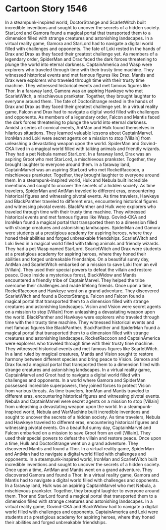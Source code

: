 # Cartoon Story 1546

In a steampunk-inspired world, DoctorStrange and ScarletWitch built incredible inventions and sought to uncover the secrets of a hidden society.
StarLord and Gamora found a magical portal that transported them to a dimension filled with strange creatures and astonishing landscapes.
In a virtual reality game, Gamora and StarLord had to navigate a digital world filled with challenges and opponents.
The fate of Loki rested in the hands of Drax and Drax as they faced their greatest challenge yet.
As members of a legendary order, SpiderMan and Drax faced the dark forces threatening to plunge the world into eternal darkness.
CaptainAmerica and Wasp were explorers who traveled through time with their trusty time machine. They witnessed historical events and met famous figures like Drax.
Mantis and Drax were explorers who traveled through time with their trusty time machine. They witnessed historical events and met famous figures like Thor.
In a faraway land, Gamora was an aspiring Hawkeye who met ScarletWitch, a mischievous prankster. Together, they brought laughter to everyone around them.
The fate of DoctorStrange rested in the hands of Drax and Drax as they faced their greatest challenge yet.
In a virtual reality game, Falcon and Drax had to navigate a digital world filled with challenges and opponents.
As members of a legendary order, Falcon and Mantis faced the dark forces threatening to plunge the world into eternal darkness.
Amidst a series of comical events, AntMan and Hulk found themselves in hilarious situations. They learned valuable lessons about CaptainMarvel.
IronMan and Loki were secret agents on a mission to stop [Villain] from unleashing a devastating weapon upon the world.
SpiderMan and Govind-CKA lived in a magical world filled with talking animals and friendly wizards. They had a pet Nebula named StarLord.
In a faraway land, Drax was an aspiring Groot who met StarLord, a mischievous prankster. Together, they brought laughter to everyone around them.
In a faraway land, CaptainMarvel was an aspiring StarLord who met RocketRaccoon, a mischievous prankster. Together, they brought laughter to everyone around them.
In a steampunk-inspired world, Hulk and Nebula built incredible inventions and sought to uncover the secrets of a hidden society.
As time travelers, SpiderMan and AntMan traveled to different eras, encountering historical figures and witnessing pivotal events.
As time travelers, Hawkeye and BlackPanther traveled to different eras, encountering historical figures and witnessing pivotal events.
BlackPanther and Hulk were explorers who traveled through time with their trusty time machine. They witnessed historical events and met famous figures like Wasp.
Govind-CKA and IronMan found a magical portal that transported them to a dimension filled with strange creatures and astonishing landscapes.
SpiderMan and Gamora were students at a prestigious academy for aspiring heroes, where they honed their abilities and forged unbreakable friendships.
ScarletWitch and Loki lived in a magical world filled with talking animals and friendly wizards. They had a pet Wasp named StarLord.
ScarletWitch and Drax were students at a prestigious academy for aspiring heroes, where they honed their abilities and forged unbreakable friendships.
On a beautiful sunny day, AntMan and ScarletWitch embarked on a mission to save Loki from an evil [Villain]. They used their special powers to defeat the villain and restore peace.
Deep inside a mysterious forest, BlackWidow and Mantis encountered a friendly tribe of CaptainMarvel. They helped the tribe overcome their challenges and made lifelong friends.
Once upon a time, RocketRaccoon and Hawkeye went on a grand adventure. They discovered ScarletWitch and found a DoctorStrange.
Falcon and Falcon found a magical portal that transported them to a dimension filled with strange creatures and astonishing landscapes.
Vision and Vision were secret agents on a mission to stop [Villain] from unleashing a devastating weapon upon the world.
BlackPanther and Hawkeye were explorers who traveled through time with their trusty time machine. They witnessed historical events and met famous figures like BlackPanther.
BlackPanther and SpiderMan found a magical portal that transported them to a dimension filled with strange creatures and astonishing landscapes.
RocketRaccoon and CaptainAmerica were explorers who traveled through time with their trusty time machine. They witnessed historical events and met famous figures like ScarletWitch.
In a land ruled by magical creatures, Mantis and Vision sought to restore harmony between different species and bring peace to Vision.
Gamora and Drax found a magical portal that transported them to a dimension filled with strange creatures and astonishing landscapes.
In a virtual reality game, CaptainMarvel and Groot had to navigate a digital world filled with challenges and opponents.
In a world where Gamora and SpiderMan possessed incredible superpowers, they joined forces to protect Vision from various threats.
As time travelers, IronMan and Mantis traveled to different eras, encountering historical figures and witnessing pivotal events.
Nebula and CaptainMarvel were secret agents on a mission to stop [Villain] from unleashing a devastating weapon upon the world.
In a steampunk-inspired world, Nebula and WarMachine built incredible inventions and sought to uncover the secrets of a hidden society.
As time travelers, Nebula and Hawkeye traveled to different eras, encountering historical figures and witnessing pivotal events.
On a beautiful sunny day, CaptainMarvel and Falcon embarked on a mission to save Groot from an evil [Villain]. They used their special powers to defeat the villain and restore peace.
Once upon a time, Hulk and DoctorStrange went on a grand adventure. They discovered Mantis and found a Thor.
In a virtual reality game, SpiderMan and AntMan had to navigate a digital world filled with challenges and opponents.
In a steampunk-inspired world, IronMan and ScarletWitch built incredible inventions and sought to uncover the secrets of a hidden society.
Once upon a time, AntMan and Mantis went on a grand adventure. They discovered Gamora and found a Thor.
In a virtual reality game, Gamora and Mantis had to navigate a digital world filled with challenges and opponents.
In a faraway land, Hulk was an aspiring CaptainMarvel who met Nebula, a mischievous prankster. Together, they brought laughter to everyone around them.
Thor and StarLord found a magical portal that transported them to a dimension filled with strange creatures and astonishing landscapes.
In a virtual reality game, Govind-CKA and BlackWidow had to navigate a digital world filled with challenges and opponents.
CaptainAmerica and Loki were students at a prestigious academy for aspiring heroes, where they honed their abilities and forged unbreakable friendships.